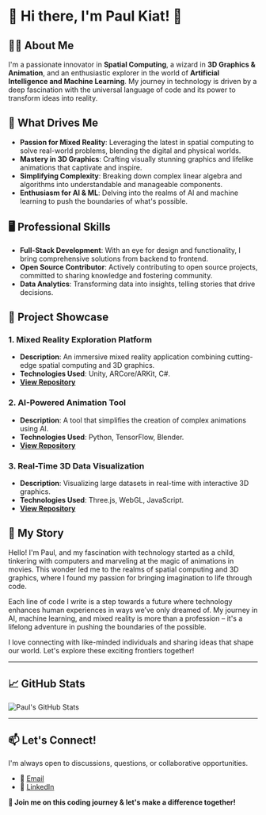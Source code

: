 # 🚀 Hi there, I'm Paul Kiat! 🌟

## 👨‍💻 About Me
I'm a passionate innovator in **Spatial Computing**, a wizard in **3D Graphics & Animation**, and an enthusiastic explorer in the world of **Artificial Intelligence and Machine Learning**. My journey in technology is driven by a deep fascination with the universal language of code and its power to transform ideas into reality.

## 🌌 What Drives Me
- **Passion for Mixed Reality**: Leveraging the latest in spatial computing to solve real-world problems, blending the digital and physical worlds.
- **Mastery in 3D Graphics**: Crafting visually stunning graphics and lifelike animations that captivate and inspire.
- **Simplifying Complexity**: Breaking down complex linear algebra and algorithms into understandable and manageable components.
- **Enthusiasm for AI & ML**: Delving into the realms of AI and machine learning to push the boundaries of what's possible.

## 🖥️ Professional Skills
- **Full-Stack Development**: With an eye for design and functionality, I bring comprehensive solutions from backend to frontend.
- **Open Source Contributor**: Actively contributing to open source projects, committed to sharing knowledge and fostering community.
- **Data Analytics**: Transforming data into insights, telling stories that drive decisions.

## 🌟 Project Showcase

### 1. Mixed Reality Exploration Platform
- **Description**: An immersive mixed reality application combining cutting-edge spatial computing and 3D graphics.
- **Technologies Used**: Unity, ARCore/ARKit, C#.
- **[View Repository](link-to-repository)**

### 2. AI-Powered Animation Tool
- **Description**: A tool that simplifies the creation of complex animations using AI.
- **Technologies Used**: Python, TensorFlow, Blender.
- **[View Repository](link-to-repository)**

### 3. Real-Time 3D Data Visualization
- **Description**: Visualizing large datasets in real-time with interactive 3D graphics.
- **Technologies Used**: Three.js, WebGL, JavaScript.
- **[View Repository](link-to-repository)**

## 📖 My Story

Hello! I'm Paul, and my fascination with technology started as a child, tinkering with computers and marveling at the magic of animations in movies. This wonder led me to the realms of spatial computing and 3D graphics, where I found my passion for bringing imagination to life through code. 

Each line of code I write is a step towards a future where technology enhances human experiences in ways we’ve only dreamed of. My journey in AI, machine learning, and mixed reality is more than a profession – it's a lifelong adventure in pushing the boundaries of the possible. 

I love connecting with like-minded individuals and sharing ideas that shape our world. Let's explore these exciting frontiers together!

---

## 📈 GitHub Stats

![Paul's GitHub Stats](https://github-readme-stats.vercel.app/api?username=PaulKiat&show_icons=true)

---

## 📫 Let's Connect!

I'm always open to discussions, questions, or collaborative opportunities.
- 📧 [Email](mailto:your-email@example.com)
- 💼 [LinkedIn](https://www.linkedin.com/in/paulkiat)

**🌟 Join me on this coding journey & let's make a difference together!**
